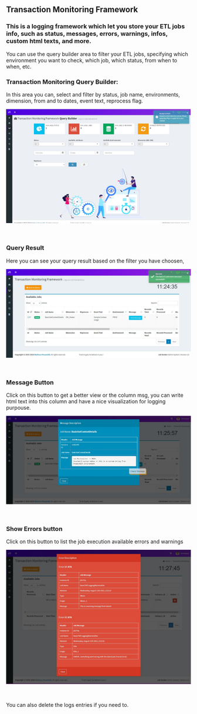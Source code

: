 ## Transaction Monitoring Framework

### This is a logging framework which let you store your ETL jobs info, such as status, messages, errors, warnings, infos, custom html texts, and more.

You can use the query builder area to filter your ETL jobs, specifying which environment you want to check, which job, which status, from when to when, etc.

### Transaction Monitoring Query Builder:
In this area you can, select and filter by status, job name, environments, dimension, from and to dates, event text, reprocess flag.

![TMF Builder](img/tmfbuilder.JPG)

<br>

### Query Result

Here you can see your query result based on the filter you have choosen, 

![TMF Builder](img/1job.JPG)

<br>

### Message Button
Click on this button to get a better view or the column msg, you can write html text into this column and have a nice visualization for logging purpouse.

![TMF](img/msg.JPG)

<br>

### Show Errors button
Click on this button to list the job execution available errors and warnings

![TMF](img/error.JPG)

<br>

You can also delete the logs entries if you need to.